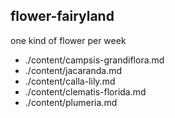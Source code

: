 ## flower-fairyland

one kind of flower per week

- ./content/campsis-grandiflora.md
- ./content/jacaranda.md
- ./content/calla-lily.md
- ./content/clematis-florida.md
- ./content/plumeria.md
